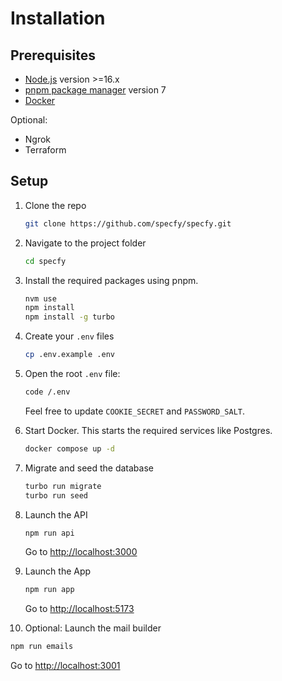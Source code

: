 # Installation

## Prerequisites

- [Node.js](https://nodejs.org/en) version >=16.x
- [pnpm package manager](https://pnpm.io/installation) version 7
- [Docker](https://www.docker.com/get-started/)

Optional:

- Ngrok
- Terraform

## Setup

1. Clone the repo

   ```sh
   git clone https://github.com/specfy/specfy.git
   ```

2. Navigate to the project folder

   ```sh
   cd specfy
   ```

3. Install the required packages using pnpm.

   ```sh
   nvm use
   npm install
   npm install -g turbo
   ```

4. Create your `.env` files

   ```sh
   cp .env.example .env
   ```

5. Open the root `.env` file:

   ```sh
   code /.env
   ```

   Feel free to update `COOKIE_SECRET` and `PASSWORD_SALT`.

6. Start Docker. This starts the required services like Postgres.

   ```sh
   docker compose up -d
   ```

7. Migrate and seed the database

   ```sh
   turbo run migrate
   turbo run seed
   ```

8. Launch the API

   ```sh
   npm run api
   ```

    Go to [http://localhost:3000](http://localhost:3000)

9. Launch the App

   ```sh
   npm run app
   ```

   Go to [http://localhost:5173](http://localhost:5173)

10. Optional: Launch the mail builder

   ```sh
   npm run emails
   ```

   Go to [http://localhost:3001](http://localhost:3001)
